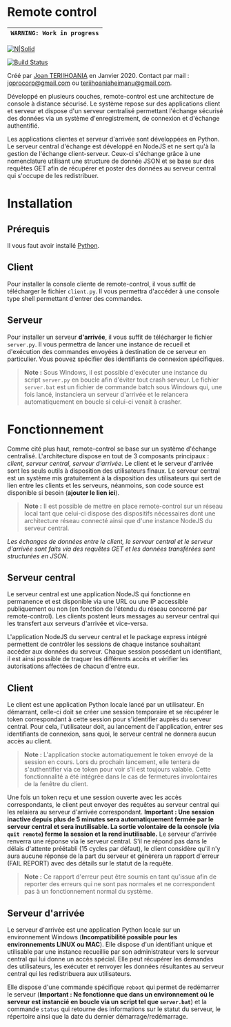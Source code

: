 # Remote control

| `WARNING: Work in progress` |
| --- |

[![N|Solid](https://img.shields.io/badge/Made%20with-Python-1f425f.svg)](https://www.python.org/)

[![Build Status](https://travis-ci.org/joan-teriihoania/remote-control.svg?branch=master)](https://travis-ci.org/joan-teriihoania/remote-control)

Créé par [Joan TERIIHOANIA](http://joan-teriihoania.fr/) en Janvier 2020. Contact par mail : joprocorp@gmail.com ou teriihoaniaheimanu@gmail.com.

Développé en plusieurs couches, remote-control est une architecture de console à distance sécurisé. Le système repose sur des applications client et serveur et dispose d'un serveur centralisé permettant l'échange sécurisé des données via un système d'enregistrement, de connexion et d'échange authentifié.

Les applications clientes et serveur d'arrivée sont développées en Python. Le serveur central d'échange est développé en NodeJS et ne sert qu'à la gestion de l'échange client-serveur. Ceux-ci s'échange grâce à une nomenclature utilisant une structure de donnée JSON et se base sur des requêtes GET afin de récupérer et poster des données au serveur central qui s'occupe de les redistribuer.

# Installation

## Prérequis
Il vous faut avoir installé [Python](https://www.python.org/).

## Client
Pour installer la console cliente de remote-control, il vous suffit de télécharger le fichier `client.py`. Il vous permettra d'accéder à une console type shell permettant d'entrer des commandes.

## Serveur
Pour installer un serveur **d'arrivée**, il vous suffit de télécharger le fichier `server.py`. Il vous permettra de lancer une instance de recueil et d'exécution des commandes envoyées à destination de ce serveur en particulier. Vous pouvez spécifier des identifiants de connexion spécifiques.

> **Note :** Sous Windows, il est possible d'exécuter une instance du script `server.py` en boucle afin d'éviter tout crash serveur. Le fichier `server.bat` est un fichier de commande batch sous Windows qui, une fois lancé, instanciera un serveur d'arrivée et le relancera automatiquement en boucle si celui-ci venait à crasher.

# Fonctionnement
Comme cité plus haut, remote-control se base sur un système d'échange centralisé. L'architecture dispose en tout de 3 composants principaux : *client, serveur central, serveur d'arrivée*. Le client et le serveur d'arrivée sont les seuls outils à disposition des utilisateurs finaux. Le serveur central est un système mis gratuitement à la disposition des utilisateurs qui sert de lien entre les clients et les serveurs, néanmoins, son code source est disponible si besoin (**ajouter le lien ici**).

> **Note :** Il est possible de mettre en place remote-control sur un réseau local tant que celui-ci dispose des dispositifs nécessaires dont une architecture réseau connecté ainsi que d'une instance NodeJS du serveur central.

*Les échanges de données entre le client, le serveur central et le serveur d'arrivée sont faits via des requêtes GET et les données transférées sont structurées en JSON.*

## Serveur central
Le serveur central est une application NodeJS qui fonctionne en permanence et est disponible via une URL ou une IP accessible publiquement ou non (en fonction de l'étendu du réseau concerné par remote-control). Les clients postent leurs messages au serveur central qui les transfert aux serveurs d'arrivée et vice-versa.

L'application NodeJS du serveur central et le package express intégré permettent de contrôler les sessions de chaque instance souhaitant accéder aux données du serveur. Chaque session possédant un identifiant, il est ainsi possible de traquer les différents accès et vérifier les autorisations affectées de chacun d'entre eux.

## Client
Le client est une application Python locale lancé par un utilisateur. En démarrant, celle-ci doit se créer une session temporaire et se récupérer le token correspondant à cette session pour s'identifier auprès du serveur central. Pour cela, l'utilisateur doit, au lancement de l'application, entrer ses identifiants de connexion, sans quoi, le serveur central ne donnera aucun accès au client.

> **Note :** L'application stocke automatiquement le token envoyé de la session en cours. Lors du prochain lancement, elle tentera de s'authentifier via ce token pour voir s'il est toujours valable. Cette fonctionnalité a été intégrée dans le cas de fermetures involontaires de la fenêtre du client.

Une fois un token reçu et une session ouverte avec les accès correspondants, le client peut envoyer des requêtes au serveur central qui les relaiera au serveur d'arrivée correspondant. **Important : Une session inactive depuis plus de 5 minutes sera automatiquement fermée par le serveur central et sera inutilisable. La sortie volontaire de la console (via `quit remote`) ferme la session et la rend inutilisable.** Le serveur d'arrivée renverra une réponse via le serveur central. S'il ne répond pas dans le délais d'attente préétabli (15 cycles par défaut), le client considère qu'il n'y aura aucune réponse de la part du serveur et génèrera un rapport d'erreur (FAIL REPORT) avec des détails sur le statut de la requête.

> **Note :** Ce rapport d'erreur peut être soumis en tant qu'issue afin de reporter des erreurs qui ne sont pas normales et ne correspondent pas à un fonctionnement normal du système.

## Serveur d'arrivée
Le serveur d'arrivée est une application Python locale sur un environnement Windows (**Incompatibilité possible pour les environnements LINUX ou MAC**). Elle dispose d'un identifiant unique et utilisable par une instance recueillie par son administrateur vers le serveur central qui lui donne un accès spécial. Elle peut récupérer les demandes des utilisateurs, les exécuter et renvoyer les données résultantes au serveur central qui les redistribuera aux utilisateurs.

Elle dispose d'une commande spécifique `reboot` qui permet de redémarrer le serveur (**Important : Ne fonctionne que dans un environnement où le serveur est instancié en boucle via un script tel que `server.bat`**) et la commande `status` qui retourne des informations sur le statut du serveur, le répertoire ainsi que la date du dernier démarrage/redémarrage.